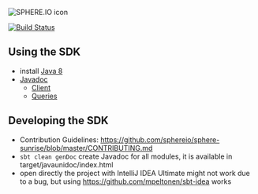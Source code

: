 ![SPHERE.IO icon](https://admin.sphere.io/assets/images/sphere_logo_rgb_long.png)

[![Build Status](https://travis-ci.org/sphereio/sphere-jvm-sdk.png?branch=master)](https://travis-ci.org/sphereio/sphere-jvm-sdk)

## Using the SDK 
* install [Java 8](http://www.oracle.com/technetwork/java/javase/downloads/jdk8-downloads-2133151.html)
* [Javadoc](http://sphereio.github.io/sphere-jvm-sdk/javadoc/1.0.0-SNAPSHOT/index.html)
    * [Client](http://sphereio.github.io/sphere-jvm-sdk/javadoc/1.0.0-SNAPSHOT/io/sphere/sdk/client/package-summary.html#package.description)
    * [Queries](http://sphereio.github.io/sphere-jvm-sdk/javadoc/1.0.0-SNAPSHOT/io/sphere/sdk/queries/package-summary.html#package.description)
 
## Developing the SDK
 
 * Contribution Guidelines: https://github.com/sphereio/sphere-sunrise/blob/master/CONTRIBUTING.md
 * `sbt clean genDoc` create Javadoc for all modules, it is available in target/javaunidoc/index.html
 * open directly the project with IntelliJ IDEA Ultimate might not work due to a bug, but using https://github.com/mpeltonen/sbt-idea works
